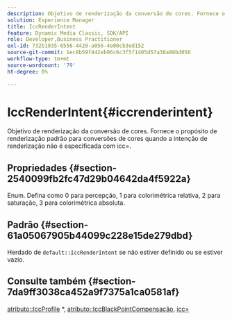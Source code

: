 ```yaml
---
description: Objetivo de renderização da conversão de cores. Fornece o propósito de renderização padrão para conversões de cores quando a intenção de renderização não é especificada com icc=.
solution: Experience Manager
title: IccRenderIntent
feature: Dynamic Media Classic, SDK/API
role: Developer,Business Practitioner
exl-id: 732b1935-6556-4420-a056-4e00cb3ed152
source-git-commit: 1ec8b59f442eb96c6c3f5f1405d57a38a86bd056
workflow-type: tm+mt
source-wordcount: '79'
ht-degree: 0%

---
```


# IccRenderIntent{#iccrenderintent}

Objetivo de renderização da conversão de cores. Fornece o propósito de renderização padrão para conversões de cores quando a intenção de renderização não é especificada com icc=.

## Propriedades {#section-2540099fb2fc47d29b04642da4f5922a}

Enum. Defina como 0 para percepção, 1 para colorimétrica relativa, 2 para saturação, 3 para colorimétrica absoluta.

## Padrão {#section-61a05067905b44099c228e15de279dbd}

Herdado de `default::IccRenderIntent` se não estiver definido ou se estiver vazio.

## Consulte também {#section-7da9ff3038ca452a9f7375a1ca0581af}

[atributo::IccProfile](../../../../../is-api/image-catalog/image-serving-api-ref/c-image-catalog-reference/c-attributes-reference/r-iccprofilecmyk.md#reference-db89f9dac33e447cadb359ec1ba27ee0) *,  [atributo::IccBlackPointCompensação](../../../../../is-api/image-catalog/image-serving-api-ref/c-image-catalog-reference/c-attributes-reference/r-iccblackpointcompensation.md#reference-357626375ee140d1807f0c05171c733f),  [icc=](../../../../../is-api/http-ref/image-serving-api-ref/c-http-protocol-reference/c-command-reference/r-icc.md#reference-182b5679e21e4df3b4d330535a5a7517)
